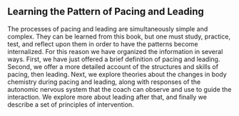 ## Learning the Pattern of Pacing and Leading

The processes of pacing and leading are simultaneously simple and complex. They can be learned from this book, but one must study, practice, test, and reflect upon them in order to have the patterns become internalized. For this reason we have organized the information in several ways. First, we have just offered a brief definition of pacing and leading. Second, we offer a more detailed account of the structures and skills of pacing, then leading. Next, we explore theories about the changes in body chemistry during pacing and leading, along with responses of the autonomic nervous system that the coach can observe and use to guide the interaction. We explore more about leading after that, and finally we describe a set of principles of intervention.